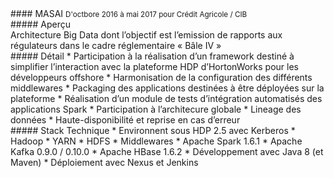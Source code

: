 <div class="container">
<div class="row">
#### <span class="project">MASAI</span> <small><span class="period">D'octbore 2016 à mai 2017</span> pour <span class="customer">Crédit Agricole / CIB</span></small>
</div>

<div class="row">
<div class="col-sm-12">
##### Aperçu
</div>
</div>
<div class="row">
<div class="col-sm-12">
Architecture Big Data dont l’objectif est l’emission de rapports aux régulateurs dans le cadre réglementaire « Bâle IV »
</div>
</div>

<div class="row">
<div class="col-sm-8">
##### Détail
* Participation à la réalisation d’un framework destiné à simplifier l’interaction avec la plateforme HDP d’HortonWorks pour les développeurs offshore
  * Harmonisation de la configuration des différents middlewares
  * Packaging des applications destinées à être déployées sur la plateforme
  * Réalisation d’un module de tests d’intégration automatisés des applications Spark
* Participation à l’architecure globale
  * Lineage des données
  * Haute-disponibilité et reprise en cas d’erreur
</div>

<div class="col-sm-4">
##### Stack Technique
* Environnent sous HDP 2.5 avec Kerberos
  * Hadoop
  * YARN
  * HDFS
* Middlewares
  * Apache Spark 1.6.1
  * Apache Kafka 0.9.0 / 0.10.0
  * Apache HBase 1.6.2
  * Développement avec Java 8 (et Maven)
* Déploiement avec Nexus et Jenkins
</div>
</div>
</div>
